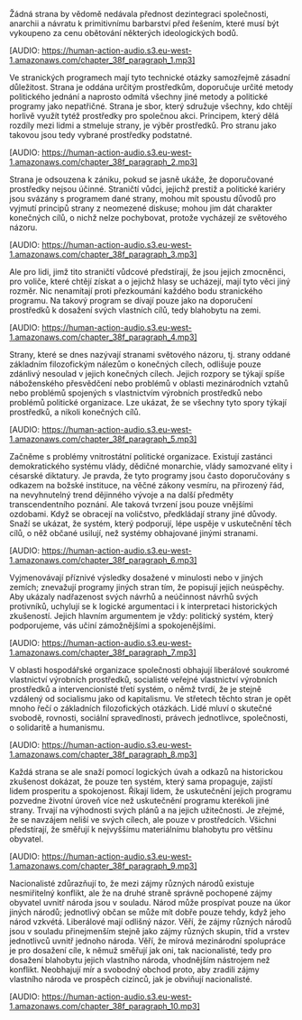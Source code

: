 <emphasis level="moderate">Žádná strana by vědomě nedávala přednost dezintegraci společnosti</emphasis>, anarchii a návratu k primitivnímu barbarství před řešením, které musí být vykoupeno za cenu obětování některých ideologických bodů.

[AUDIO: https://human-action-audio.s3.eu-west-1.amazonaws.com/chapter_38f_paragraph_1.mp3]

Ve stranických programech mají tyto technické otázky samozřejmě zásadní důležitost. <break time="0.3s"/> <prosody rate="95%">Strana je oddána určitým prostředkům, doporučuje určité metody politického jednání a naprosto odmítá všechny jiné metody a politické programy jako nepatřičné.</prosody> <break time="0.4s"/> Strana je sbor, který sdružuje všechny, kdo chtějí horlivě využít tytéž prostředky pro společnou akci. <break time="0.3s"/> <emphasis level="moderate">Principem, který dělá rozdíly mezi lidmi a stmeluje strany, je výběr prostředků.</emphasis> Pro stranu jako takovou jsou tedy vybrané prostředky podstatné.

[AUDIO: https://human-action-audio.s3.eu-west-1.amazonaws.com/chapter_38f_paragraph_2.mp3]

<prosody rate="90%">Strana je odsouzena k zániku, pokud se jasně ukáže, že doporučované prostředky nejsou účinné.</prosody> <break time="0.3s"/> Straničtí vůdci, jejichž prestiž a politické kariéry jsou svázány s programem dané strany, mohou mít spoustu důvodů pro vyjmutí principů strany z neomezené diskuse; <break time="0.3s"/> mohou jim dát charakter <emphasis level="moderate">konečných cílů</emphasis>, o nichž nelze pochybovat, protože vycházejí ze světového názoru.

[AUDIO: https://human-action-audio.s3.eu-west-1.amazonaws.com/chapter_38f_paragraph_3.mp3]

Ale pro lidi, jimž tito straničtí vůdcové předstírají, že jsou jejich zmocněnci, pro voliče, které chtějí získat a o jejichž hlasy se ucházejí, mají tyto věci jiný rozměr. <break time="0.3s"/> Nic nenamítají proti přezkoumání každého bodu stranického programu. <break time="0.3s"/> <emphasis level="moderate">Na takový program se dívají pouze jako na doporučení prostředků k dosažení svých vlastních cílů, tedy blahobytu na zemi.</emphasis>

[AUDIO: https://human-action-audio.s3.eu-west-1.amazonaws.com/chapter_38f_paragraph_4.mp3]

Strany, které se dnes nazývají <emphasis level="moderate">stranami světového názoru</emphasis>, tj. strany oddané základním filozofickým nálezům o konečných cílech, odlišuje pouze zdánlivý nesoulad v jejich konečných cílech. <break time="0.4s"/> <prosody rate="95%">Jejich rozpory se týkají spíše náboženského přesvědčení nebo problémů v oblasti mezinárodních vztahů nebo problémů spojených s vlastnictvím výrobních prostředků nebo problémů politické organizace.</prosody> <break time="0.3s"/> Lze ukázat, že se všechny tyto spory týkají prostředků, a nikoli konečných cílů.

[AUDIO: https://human-action-audio.s3.eu-west-1.amazonaws.com/chapter_38f_paragraph_5.mp3]

Začněme s problémy vnitrostátní politické organizace. <break time="0.3s"/> Existují zastánci demokratického systému vlády, dědičné monarchie, vlády samozvané elity i césarské diktatury. <break time="0.4s"/> Je pravda, že tyto programy jsou často doporučovány s odkazem na <prosody rate="90%">božské instituce, na věčné zákony vesmíru, na přirozený řád, na nevyhnutelný trend dějinného vývoje</prosody> a na další předměty transcendentního poznání. <break time="0.3s"/> Ale taková tvrzení jsou pouze vnějšími ozdobami. <break time="0.3s"/> <emphasis level="moderate">Když se obracejí na voličstvo, předkládají strany jiné důvody. Snaží se ukázat, že systém, který podporují, lépe uspěje v uskutečnění těch cílů, o něž občané usilují, než systémy obhajované jinými stranami.</emphasis>

[AUDIO: https://human-action-audio.s3.eu-west-1.amazonaws.com/chapter_38f_paragraph_6.mp3]

Vyjmenovávají příznivé výsledky dosažené v minulosti nebo v jiných zemích; <break time="0.3s"/> znevažují programy jiných stran tím, že popisují jejich neúspěchy. <break time="0.3s"/> <prosody rate="95%">Aby ukázaly nadřazenost svých návrhů a neúčinnost návrhů svých protivníků, uchylují se k logické argumentaci i k interpretaci historických zkušeností.</prosody> <break time="0.3s"/> Jejich hlavním argumentem je vždy: <emphasis level="strong">politický systém, který podporujeme, vás učiní zámožnějšími a spokojenějšími.</emphasis>

[AUDIO: https://human-action-audio.s3.eu-west-1.amazonaws.com/chapter_38f_paragraph_7.mp3]

V oblasti hospodářské organizace společnosti obhajují <emphasis level="moderate">liberálové</emphasis> soukromé vlastnictví výrobních prostředků, <emphasis level="moderate">socialisté</emphasis> veřejné vlastnictví výrobních prostředků a <emphasis level="moderate">intervencionisté</emphasis> třetí systém, o němž tvrdí, že je stejně vzdálený od socialismu jako od kapitalismu. <break time="0.4s"/> Ve střetech těchto stran je opět mnoho řečí o základních filozofických otázkách. <break time="0.3s"/> <prosody rate="95%">Lidé mluví o skutečné svobodě, rovnosti, sociální spravedlnosti, právech jednotlivce, společnosti, o solidaritě a humanismu.</prosody>

[AUDIO: https://human-action-audio.s3.eu-west-1.amazonaws.com/chapter_38f_paragraph_8.mp3]

<prosody rate="90%">Každá strana se ale snaží pomocí logických úvah a odkazů na historickou zkušenost dokázat, že pouze ten systém, který sama propaguje, zajistí lidem prosperitu a spokojenost.</prosody> <break time="0.3s"/> Říkají lidem, že uskutečnění jejich programu pozvedne životní úroveň více než uskutečnění programu kterékoli jiné strany. <break time="0.3s"/> Trvají na výhodnosti svých plánů a na jejich užitečnosti. <break time="0.4s"/> <emphasis level="moderate">Je zřejmé, že se navzájem neliší ve svých cílech, ale pouze v prostředcích. Všichni předstírají, že směřují k nejvyššímu materiálnímu blahobytu pro většinu obyvatel.</emphasis>

[AUDIO: https://human-action-audio.s3.eu-west-1.amazonaws.com/chapter_38f_paragraph_9.mp3]

<prosody rate="95%">Nacionalisté zdůrazňují to, že mezi zájmy různých národů existuje nesmiřitelný konflikt, ale že na druhé straně správně pochopené zájmy obyvatel uvnitř národa jsou v souladu.</prosody> <break time="0.3s"/> Národ může prospívat pouze na úkor jiných národů; jednotlivý občan se může mít dobře pouze tehdy, když jeho národ vzkvétá. <break time="0.4s"/> <emphasis level="moderate">Liberálové mají odlišný názor.</emphasis> <break time="0.3s"/> Věří, že zájmy různých národů jsou v souladu přinejmenším stejně jako zájmy různých skupin, tříd a vrstev jednotlivců uvnitř jednoho národa. <break time="0.3s"/> <prosody rate="90%">Věří, že mírová mezinárodní spolupráce je pro dosažení cíle, k němuž směřují jak oni, tak nacionalisté, tedy pro dosažení blahobytu jejich vlastního národa, vhodnějším nástrojem než konflikt.</prosody> <break time="0.3s"/> Neobhajují mír a svobodný obchod proto, aby zradili zájmy vlastního národa ve prospěch cizinců, jak je obviňují nacionalisté.

[AUDIO: https://human-action-audio.s3.eu-west-1.amazonaws.com/chapter_38f_paragraph_10.mp3]
